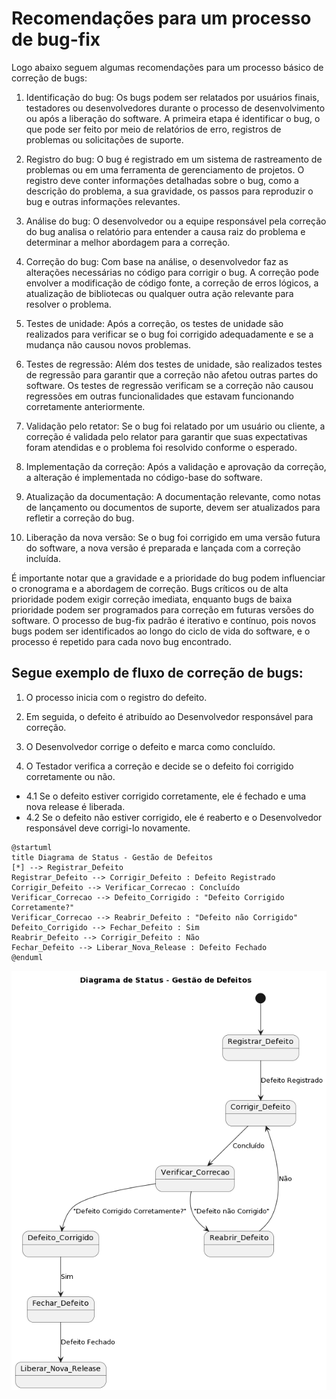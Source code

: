 # Recomendações para um processo de bug-fix

Logo abaixo seguem algumas recomendações para um processo básico de correção de bugs: 

1. Identificação do bug: Os bugs podem ser relatados por usuários finais, testadores ou desenvolvedores durante o processo de desenvolvimento ou após a liberação do software. A primeira etapa é identificar o bug, o que pode ser feito por meio de relatórios de erro, registros de problemas ou solicitações de suporte.

2. Registro do bug: O bug é registrado em um sistema de rastreamento de problemas ou em uma ferramenta de gerenciamento de projetos. O registro deve conter informações detalhadas sobre o bug, como a descrição do problema, a sua gravidade, os passos para reproduzir o bug e outras informações relevantes.

3. Análise do bug: O desenvolvedor ou a equipe responsável pela correção do bug analisa o relatório para entender a causa raiz do problema e determinar a melhor abordagem para a correção.

4. Correção do bug: Com base na análise, o desenvolvedor faz as alterações necessárias no código para corrigir o bug. A correção pode envolver a modificação de código fonte, a correção de erros lógicos, a atualização de bibliotecas ou qualquer outra ação relevante para resolver o problema.

5. Testes de unidade: Após a correção, os testes de unidade são realizados para verificar se o bug foi corrigido adequadamente e se a mudança não causou novos problemas.

6. Testes de regressão: Além dos testes de unidade, são realizados testes de regressão para garantir que a correção não afetou outras partes do software. Os testes de regressão verificam se a correção não causou regressões em outras funcionalidades que estavam funcionando corretamente anteriormente.

7. Validação pelo retator: Se o bug foi relatado por um usuário ou cliente, a correção é validada pelo relator para garantir que suas expectativas foram atendidas e o problema foi resolvido conforme o esperado.

8. Implementação da correção: Após a validação e aprovação da correção, a alteração é implementada no código-base do software.

9. Atualização da documentação: A documentação relevante, como notas de lançamento ou documentos de suporte, devem ser atualizados para refletir a correção do bug.

10. Liberação da nova versão: Se o bug foi corrigido em uma versão futura do software, a nova versão é preparada e lançada com a correção incluída.

É importante notar que a gravidade e a prioridade do bug podem influenciar o cronograma e a abordagem de correção. Bugs críticos ou de alta prioridade podem exigir correção imediata, enquanto bugs de baixa prioridade podem ser programados para correção em futuras versões do software. O processo de bug-fix padrão é iterativo e contínuo, pois novos bugs podem ser identificados ao longo do ciclo de vida do software, e o processo é repetido para cada novo bug encontrado.

## Segue exemplo de fluxo de correção de bugs:

1. O processo inicia com o registro do defeito.

2. Em seguida, o defeito é atribuído ao Desenvolvedor responsável para correção.

3. O Desenvolvedor corrige o defeito e marca como concluído.

4. O Testador verifica a correção e decide se o defeito foi corrigido corretamente ou não.

- 4.1 Se o defeito estiver corrigido corretamente, ele é fechado e uma nova release é liberada.
- 4.2 Se o defeito não estiver corrigido, ele é reaberto e o Desenvolvedor responsável deve corrigi-lo novamente.

```
@startuml
title Diagrama de Status - Gestão de Defeitos
[*] --> Registrar_Defeito
Registrar_Defeito --> Corrigir_Defeito : Defeito Registrado
Corrigir_Defeito --> Verificar_Correcao : Concluído
Verificar_Correcao --> Defeito_Corrigido : "Defeito Corrigido Corretamente?"
Verificar_Correcao --> Reabrir_Defeito : "Defeito não Corrigido"
Defeito_Corrigido --> Fechar_Defeito : Sim
Reabrir_Defeito --> Corrigir_Defeito : Não
Fechar_Defeito --> Liberar_Nova_Release : Defeito Fechado
@enduml
```

![Gestao de defeitos](https://raw.githubusercontent.com/my-prototypes/tflk/main/docs/gestao_defeitos.png)
